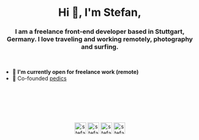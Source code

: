 <h1 align="center">Hi 👋, I'm Stefan,</h1>
<h3 align="center">I am a freelance front-end developer based in Stuttgart, Germany. I love traveling and working remotely, photography and surfing.</h3>

<p>&nbsp;</p>

- 🤝 <strong>I'm currently open for freelance work (remote)</strong>
- 🔭 Co-founded [pedics](https://pedics.io)


<p>&nbsp;</p>
<p>&nbsp;</p>
<p>&nbsp;</p>


<p align="center">
<a href="https://codepen.io/stefanfeser" target="blank"><img align="center" src="https://cdn.jsdelivr.net/npm/simple-icons@3.0.1/icons/codepen.svg" alt="stefanfeser" height="30" width="30" /></a>
<a href="https://twitter.com/stefanfeser" target="blank"><img align="center" src="https://cdn.jsdelivr.net/npm/simple-icons@3.0.1/icons/twitter.svg" alt="stefanfeser" height="30" width="30" /></a>
<a href="https://linkedin.com/in/stefanfeser" target="blank"><img align="center" src="https://cdn.jsdelivr.net/npm/simple-icons@3.0.1/icons/linkedin.svg" alt="stefanfeser" height="30" width="30" /></a>
<a href="https://instagram.com/stefanfeser" target="blank"><img align="center" src="https://cdn.jsdelivr.net/npm/simple-icons@3.0.1/icons/instagram.svg" alt="stefanfeser" height="30" width="30" /></a>
</p>
